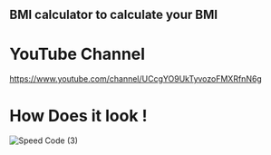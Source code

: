 ## BMI calculator to calculate your BMI

# YouTube Channel
https://www.youtube.com/channel/UCcgYO9UkTyvozoFMXRfnN6g


# How Does it look !

![Speed Code (3)](https://user-images.githubusercontent.com/64004539/116574101-06efd180-a92b-11eb-81fe-2a2ba38da077.png)


